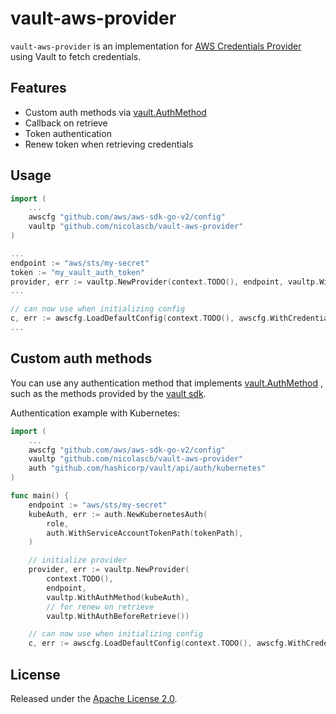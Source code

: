 # vault-aws-provider

`vault-aws-provider` is an implementation for [AWS Credentials Provider](https://pkg.go.dev/github.com/aws/aws-sdk-go-v2@v1.16.2/aws#CredentialsProvider) using Vault to fetch credentials.

## Features

-  Custom auth methods via [vault.AuthMethod](https://pkg.go.dev/github.com/hashicorp/vault/api#AuthMethod)  
- Callback on retrieve
- Token authentication
- Renew token when retrieving credentials

## Usage

```go
import (
	...
	awscfg "github.com/aws/aws-sdk-go-v2/config"
	vaultp "github.com/nicolascb/vault-aws-provider"
)

...
endpoint := "aws/sts/my-secret"
token := "my_vault_auth_token"
provider, err := vaultp.NewProvider(context.TODO(), endpoint, vaultp.WithVaultToken(token))
...

// can now use when initializing config
c, err := awscfg.LoadDefaultConfig(context.TODO(), awscfg.WithCredentialsProvider(provider))
...
```

## Custom auth methods

You can use any authentication method that implements [vault.AuthMethod](https://pkg.go.dev/github.com/hashicorp/vault/api#AuthMethod) , such as the methods provided by the [vault sdk](https://github.com/hashicorp/vault/tree/api/v1.5.0/api/auth).

Authentication example with Kubernetes:

```go
import (
	...
	awscfg "github.com/aws/aws-sdk-go-v2/config"
	vaultp "github.com/nicolascb/vault-aws-provider"
	auth "github.com/hashicorp/vault/api/auth/kubernetes"
)

func main() {
	endpoint := "aws/sts/my-secret"
	kubeAuth, err := auth.NewKubernetesAuth(
		role,
		auth.WithServiceAccountTokenPath(tokenPath),
	)

	// initialize provider
	provider, err := vaultp.NewProvider(
		context.TODO(),
		endpoint,
		vaultp.WithAuthMethod(kubeAuth),
		// for renew on retrieve
		vaultp.WithAuthBeforeRetrieve())

	// can now use when initializing config
	c, err := awscfg.LoadDefaultConfig(context.TODO(), awscfg.WithCredentialsProvider(provider))
```

## License

Released under the  [Apache License 2.0](https://github.com/nicolascb/vault-aws-provider/blob/main/LICENSE).
